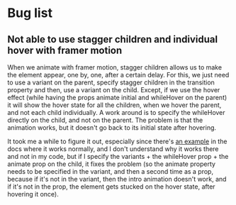 # Bug list

## Not able to use stagger children and individual hover with framer motion

When we animate with framer motion, stagger children allows us to make the element appear, one by, one, after a certain delay. For this, we just need to use a variant on the parent, specify stagger children in the transition property and then, use a variant on the child. Except, if we use the hover effect (while having the props animate initial and whileHover on the parent) it will show the hover state for all the children, when we hover the parent, and not each child individually. A work around is to specify the whileHover directly on the child, and not on the parent. The problem is that the animation works, but it doesn't go back to its initial state after hovering.

It took me a while to figure it out, especially since there's [an example](https://codesandbox.io/s/framer-motion-side-menu-forked-4tvlp?file=/src/MenuItem.tsx) in the docs where it works normally, and I don't understand why it works there and not in my code, but if I specify the variants + the whileHover prop + the animate prop on the child, it fixes the problem (so the animate property needs to be specified in the variant, and then a second time as a prop, because if it's not in the variant, then the intro animation doesn't work, and if it's not in the prop, the element gets stucked on the hover state, after hovering it once).
